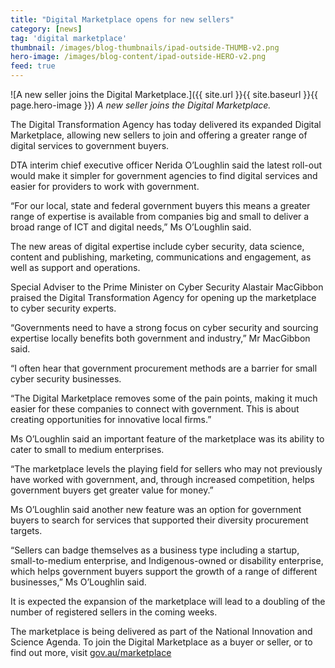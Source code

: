 ```yaml
---
title: "Digital Marketplace opens for new sellers"
category: [news]
tag: 'digital marketplace'
thumbnail: /images/blog-thumbnails/ipad-outside-THUMB-v2.png
hero-image: /images/blog-content/ipad-outside-HERO-v2.png
feed: true
---
```


![A new seller joins the Digital Marketplace.]({{ site.url }}{{ site.baseurl }}{{ page.hero-image }})
*A new seller joins the Digital Marketplace.*

The Digital Transformation Agency has today delivered its expanded Digital Marketplace, allowing new sellers to join and offering a greater range of digital services to government buyers.

DTA interim chief executive officer Nerida O’Loughlin said the latest roll-out would make it simpler for government agencies to find digital services and easier for providers to work with government.

“For our local, state and federal government buyers this means a greater range of expertise is available from companies big and small to deliver a broad range of ICT and digital needs,” Ms O’Loughlin said.  

The new areas of digital expertise include cyber security, data science, content and publishing, marketing, communications and engagement, as well as support and operations.

Special Adviser to the Prime Minister on Cyber Security Alastair MacGibbon praised the Digital Transformation Agency for opening up the marketplace to cyber security experts.

“Governments need to have a strong focus on cyber security and sourcing expertise locally benefits both government and industry,” Mr MacGibbon said.

“I often hear that government procurement methods are a barrier for small cyber security businesses.

“The Digital Marketplace removes some of the pain points, making it much easier for these companies to connect with government. This is about creating opportunities for innovative local firms.”

Ms O’Loughlin said an important feature of the marketplace was its ability to cater to small to medium enterprises.

“The marketplace levels the playing field for sellers who may not previously have worked with government, and, through increased competition, helps government buyers get greater value for money.”

Ms O’Loughlin said another new feature was an option for government buyers to search for services that supported their diversity procurement targets.

“Sellers can badge themselves as a business type including a startup, small-to-medium enterprise, and Indigenous-owned or disability enterprise, which helps government buyers support the growth of a range of different businesses,” Ms O’Loughlin said.

It is expected the expansion of the marketplace will lead to a doubling of the number of registered sellers in the coming weeks.  

The marketplace is being delivered as part of the National Innovation and Science Agenda. To join the Digital Marketplace as a buyer or seller, or to find out more, visit [gov.au/marketplace](https://marketplace.service.gov.au/)
